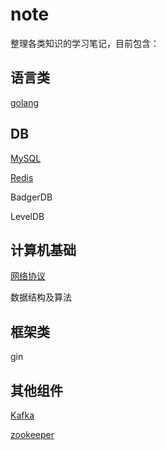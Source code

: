 # note

整理各类知识的学习笔记，目前包含：

## 语言类

[golang](./golang)

## DB

[MySQL](./mysql)

[Redis](./redis)

BadgerDB

LevelDB

## 计算机基础

[网络协议](./net)

数据结构及算法

## 框架类

gin

## 其他组件

[Kafka](./kafka)

[zookeeper](./zookeeper)

